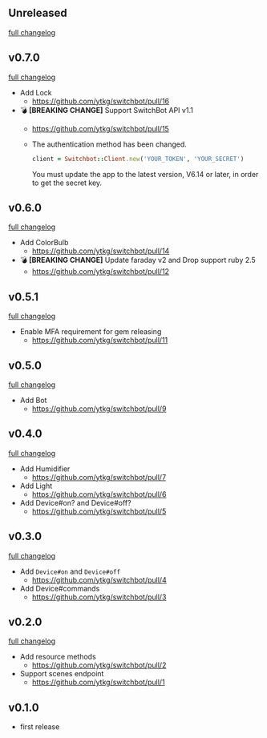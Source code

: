 ## Unreleased
[full changelog](http://github.com/ytkg/switchbot/compare/v0.7.0...main)

## v0.7.0
[full changelog](http://github.com/ytkg/switchbot/compare/v0.6.0...v0.7.0)

* Add Lock
  * https://github.com/ytkg/switchbot/pull/16
* :bomb: **[BREAKING CHANGE]** Support SwitchBot API v1.1
  * https://github.com/ytkg/switchbot/pull/15
  * The authentication method has been changed.

    ```ruby
    client = Switchbot::Client.new('YOUR_TOKEN', 'YOUR_SECRET')
    ```

    You must update the app to the latest version, V6.14 or later, in order to get the secret key.

## v0.6.0
[full changelog](http://github.com/ytkg/switchbot/compare/v0.5.1...v0.6.0)

* Add ColorBulb
  * https://github.com/ytkg/switchbot/pull/14
* :bomb: **[BREAKING CHANGE]** Update faraday v2 and Drop support ruby 2.5
  * https://github.com/ytkg/switchbot/pull/12

## v0.5.1
[full changelog](http://github.com/ytkg/switchbot/compare/v0.5.0...v0.5.1)

* Enable MFA requirement for gem releasing
  * https://github.com/ytkg/switchbot/pull/11

## v0.5.0
[full changelog](http://github.com/ytkg/switchbot/compare/v0.4.0...v0.5.0)

* Add Bot
  * https://github.com/ytkg/switchbot/pull/9

## v0.4.0
[full changelog](http://github.com/ytkg/switchbot/compare/v0.3.0...v0.4.0)

* Add Humidifier
  * https://github.com/ytkg/switchbot/pull/7
* Add Light
  * https://github.com/ytkg/switchbot/pull/6
* Add Device#on? and Device#off?
  * https://github.com/ytkg/switchbot/pull/5

## v0.3.0
[full changelog](http://github.com/ytkg/switchbot/compare/v0.2.0...v0.3.0)

* Add `Device#on` and `Device#off`
  * https://github.com/ytkg/switchbot/pull/4
* Add Device#commands
  * https://github.com/ytkg/switchbot/pull/3

## v0.2.0
[full changelog](http://github.com/ytkg/switchbot/compare/v0.1.0...v0.2.0)

* Add resource methods
  * https://github.com/ytkg/switchbot/pull/2
* Support scenes endpoint
  * https://github.com/ytkg/switchbot/pull/1

## v0.1.0
* first release
